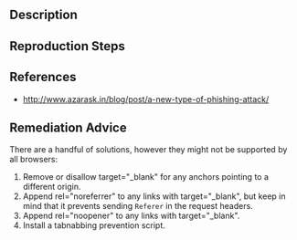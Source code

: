 ## Description


## Reproduction Steps


## References

- http://www.azarask.in/blog/post/a-new-type-of-phishing-attack/


## Remediation Advice

There are a handful of solutions, however they might not be supported by all browsers:

1. Remove or disallow target="_blank" for any anchors pointing to a different origin.
2. Append rel="noreferrer" to any links with target="_blank", but keep in mind that it prevents sending `Referer` in the request headers.
3. Append rel="noopener" to any links with target="_blank".
4. Install a tabnabbing prevention script.
